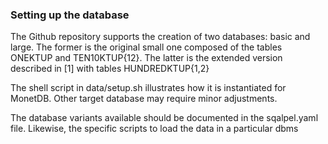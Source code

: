 ### Setting up the database
The Github repository supports the creation of two databases:
basic and large. The former is the original small one composed of
the tables ONEKTUP and TEN10KTUP{12}.
The latter is the extended version described in [1] with tables
HUNDREDKTUP{1,2}

The shell script in data/setup.sh illustrates how it is
instantiated for MonetDB. Other target database may require
minor adjustments.

The database variants available should be documented in the
sqalpel.yaml file. Likewise, the specific scripts to load
the data in a particular dbms
